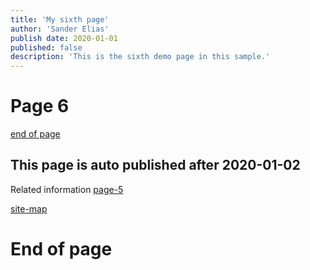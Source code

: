 ```yaml
---
title: 'My sixth page'
author: 'Sander Elias'
publish date: 2020-01-01
published: false
description: 'This is the sixth demo page in this sample.'
---
```


# Page 6

[end of page](#End-of-page)

## This page is auto published after 2020-01-02

Related information [page-5](/blog/page-5)

[site-map](/home)

# End of page

